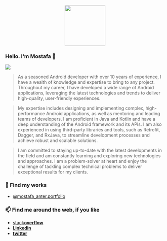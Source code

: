 <div align="center">
  <img src="http://www.nyan.cat/cats/original.gif" height="128">
</div>

### Hello. I'm Mostafa 👋
<p align="start">
<img src="https://komarev.com/ghpvc/?username=MostafaAnter" align="start"/>	
</p>

>As a seasoned Android developer with over 10 years of experience, I have a wealth of knowledge and expertise to bring to any project. Throughout my career, I have developed a wide range of Android applications, leveraging the latest technologies and trends to deliver high-quality, user-friendly experiences.

>My expertise includes designing and implementing complex, high-performance Android applications, as well as mentoring and leading teams of developers. I am proficient in Java and Kotlin and have a deep understanding of the Android framework and its APIs. I am also experienced in using third-party libraries and tools, such as Retrofit, Dagger, and RxJava, to streamline development processes and achieve robust and scalable solutions.

>I am committed to staying up-to-date with the latest developments in the field and am constantly learning and exploring new technologies and approaches. I am a problem-solver at heart and enjoy the challenge of tackling complex technical problems to deliver exceptional results for my clients.

### 🔭 Find my works
* [@mostafa_anter.portfolio](http://mostafa-anter-portfolio.blogspot.com.eg/)

### 📫 Find me around the web, if you like
* [stack**overflow**](https://stackoverflow.com/users/3023833/mostafa-anter)
* [**Linkedin**](https://www.linkedin.com/in/mostafaanter/)
* [**twitter**](https://twitter.com/mostafa_3nter)


<!--
**MostafaAnter/MostafaAnter** is a ✨ _special_ ✨ repository because its `README.md` (this file) appears on your GitHub profile.

Here are some ideas to get you started:

- 🔭 I’m currently working on ...
- 🌱 I’m currently learning ...
- 👯 I’m looking to collaborate on ...
- 🤔 I’m looking for help with ...
- 💬 Ask me about ...
- 📫 How to reach me: ...
- 😄 Pronouns: ...
- ⚡ Fun fact: ...
-->

